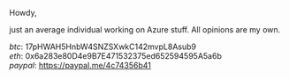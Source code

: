 Howdy,

just an average individual working on Azure stuff. All opinions are my own.

*btc*: 17pHWAH5HnbW4SNZSXwkC142mvpL8Asub9  
*eth*: 0x6a283e80D4e9B7E471532375ed652594595A5a6b  
*paypal*: https://paypal.me/4c74356b41
